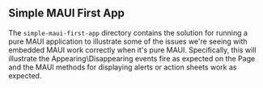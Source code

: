 ## Simple MAUI First App

The `simple-maui-first-app` directory contains the solution for running a pure MAUI application to illustrate some of the issues we're seeing with embedded MAUI work correctly when it's pure MAUI.
Specifically, this will illustrate the Appearing\Disappearing events fire as expected on the Page and the MAUI methods for displaying alerts or action sheets work as expected.
